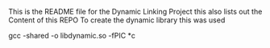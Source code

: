 This is the README file for the Dynamic Linking Project this also lists out the Content of this REPO
To create the dynamic library this was used 

gcc -shared -o libdynamic.so -fPIC *c

